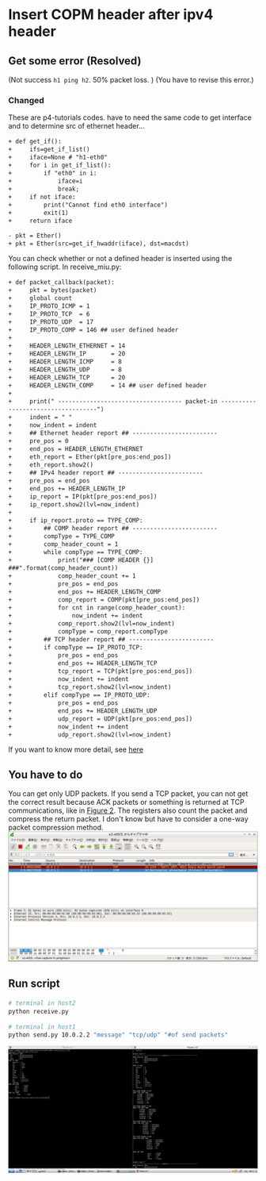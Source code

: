 # Insert COPM header after ipv4 header
## Get some error (Resolved)
(Not success `h1 ping h2`. 50% packet loss. <bf>)
(You have to revise this error.)
### Changed
These are p4-tutorials codes. have to need the same code to get interface and to determine src of ethernet header...
```diff_python
+ def get_if():
+     ifs=get_if_list()
+     iface=None # "h1-eth0"
+     for i in get_if_list():
+         if "eth0" in i:
+             iface=i
+             break;
+     if not iface:
+         print("Cannot find eth0 interface")
+         exit(1)
+     return iface
```
```diff_python
- pkt = Ether()
+ pkt = Ether(src=get_if_hwaddr(iface), dst=macdst)
```
You can check whether or not a defined header is inserted using the following script.
In receive_miu.py:
```diff_python
+ def packet_callback(packet):
+     pkt = bytes(packet)
+     global count
+     IP_PROTO_ICMP = 1
+     IP_PROTO_TCP  = 6
+     IP_PROTO_UDP  = 17
+     IP_PROTO_COMP = 146 ## user defined header
+     
+     HEADER_LENGTH_ETHERNET = 14
+     HEADER_LENGTH_IP       = 20
+     HEADER_LENGTH_ICMP     = 8
+     HEADER_LENGTH_UDP      = 8
+     HEADER_LENGTH_TCP      = 20
+     HEADER_LENGTH_COMP     = 14 ## user defined header
+     
+     print(" ----------------------------------- packet-in -----------------------------------")
+     indent = " "
+     now_indent = indent
+     ## Ethernet header report ## ------------------------
+     pre_pos = 0
+     end_pos = HEADER_LENGTH_ETHERNET
+     eth_report = Ether(pkt[pre_pos:end_pos])
+     eth_report.show2()    
+     ## IPv4 header report ## ------------------------
+     pre_pos = end_pos
+     end_pos += HEADER_LENGTH_IP
+     ip_report = IP(pkt[pre_pos:end_pos])
+     ip_report.show2(lvl=now_indent)
+     
+     if ip_report.proto == TYPE_COMP:
+         ## COMP header report ## ------------------------
+         compType = TYPE_COMP
+         comp_header_count = 1
+         while compType == TYPE_COMP:
+             print("### [COMP HEADER {}] ###".format(comp_header_count))
+             comp_header_count += 1
+             pre_pos = end_pos
+             end_pos += HEADER_LENGTH_COMP
+             comp_report = COMP(pkt[pre_pos:end_pos])
+             for cnt in range(comp_header_count):
+                 now_indent += indent
+             comp_report.show2(lvl=now_indent)
+             compType = comp_report.compType
+         ## TCP header report ## ------------------------
+         if compType == IP_PROTO_TCP:
+             pre_pos = end_pos
+             end_pos += HEADER_LENGTH_TCP
+             tcp_report = TCP(pkt[pre_pos:end_pos])
+             now_indent += indent
+             tcp_report.show2(lvl=now_indent)
+         elif compType == IP_PROTO_UDP:
+             pre_pos = end_pos
+             end_pos += HEADER_LENGTH_UDP
+             udp_report = UDP(pkt[pre_pos:end_pos])
+             now_indent += indent
+             udp_report.show2(lvl=now_indent)
```
If you want to know more detail, see [here](https://forum.p4.org/t/decoding-header-stacks-in-python-scapy/315/2)

## You have to do
You can get only UDP packets. If you send a TCP packet, you can not get the correct result because ACK packets or something is returned at TCP communications, like in [Figure 2](./png/tcp.png). The registers also count the packet and compress the return packet. I don't know but have to consider a one-way packet compression method. <br>
<img src="./png/tcp.png" width="600px">
## Run script
```bash
# terminal in host2
python receive.py
```
```bash
# terminal in host1
python send.py 10.0.2.2 "message" "tcp/udp" "#of send packets"
```
<img src="./png/3.png" width="900px">